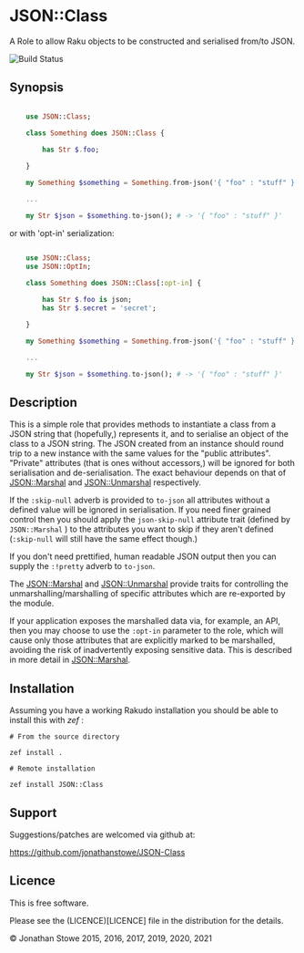 # JSON::Class

A Role to allow Raku objects  to be constructed and serialised from/to JSON.

![Build Status](https://github.com/jonathanstowe/JSON-Class/workflows/CI/badge.svg)

## Synopsis

```raku

    use JSON::Class;

    class Something does JSON::Class {
 
        has Str $.foo;

    }

    my Something $something = Something.from-json('{ "foo" : "stuff" }');

    ...

    my Str $json = $something.to-json(); # -> '{ "foo" : "stuff" }'

```

or with 'opt-in' serialization:

```raku

    use JSON::Class;
    use JSON::OptIn;

    class Something does JSON::Class[:opt-in] {
 
        has Str $.foo is json;
        has Str $.secret = 'secret';

    }

    my Something $something = Something.from-json('{ "foo" : "stuff" }');

    ...

    my Str $json = $something.to-json(); # -> '{ "foo" : "stuff" }'

```

## Description

This is a simple role that provides methods to instantiate a class from a
JSON string that (hopefully,) represents it, and to serialise an object of
the class to a JSON string.  The JSON created from an instance should
round trip to a new instance with the same values for the "public attributes".
"Private" attributes (that is ones without accessors,) will be ignored for
both serialisation and de-serialisation.  The exact behaviour depends on that
of [JSON::Marshal](https://github.com/jonathanstowe/JSON-Marshal) and
[JSON::Unmarshal](https://github.com/tadzik/JSON-Unmarshal) respectively.


If the `:skip-null` adverb is provided to `to-json` all attributes
without a defined value will be ignored in serialisation. If you need
finer grained control then you should apply the `json-skip-null`
attribute trait (defined by `JSON::Marshal` ) to the attributes you
want to skip if they aren't defined (`:skip-null` will still have
the same effect though.)

If you don't need prettified, human readable JSON output then you can supply
the `:!pretty` adverb to `to-json`.

The  [JSON::Marshal](https://github.com/jonathanstowe/JSON-Marshal) and
[JSON::Unmarshal](https://github.com/tadzik/JSON-Unmarshal) provide traits
for controlling the unmarshalling/marshalling of specific attributes which are
re-exported by the module.

If your application exposes the marshalled data via, for example, an API, then
you may choose to use the `:opt-in` parameter to the role, which will cause only
those attributes that are explicitly marked to be marshalled, avoiding the risk
of inadvertently exposing sensitive data.  This is described in more detail in 
[JSON::Marshal](https://github.com/jonathanstowe/JSON-Marshal).

## Installation

Assuming you have a working Rakudo installation you should be able to install this with *zef* :

    # From the source directory
   
    zef install .

    # Remote installation

    zef install JSON::Class


## Support

Suggestions/patches are welcomed via github at:

https://github.com/jonathanstowe/JSON-Class

## Licence

This is free software.

Please see the (LICENCE)[LICENCE] file in the distribution for the details.

© Jonathan Stowe 2015, 2016, 2017, 2019, 2020, 2021
